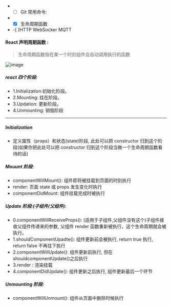 - - [ ] Git 常用命令:
- - [x] 生命周期函数
- -[ ]HTTP WebSocker MQTT

#### React 声明周期函数 :

> 生命周期函数指在某一个时刻组件会自动调用执行的函数

![image](https://jspang.com/images/React1901.png)

##### react 四个阶段:

- 1.Initialization:初始化阶段。
- 2.Mounting: 挂在阶段。
- 3.Updation: 更新阶段。
- 4.Unmounting: 销毁阶段

---

##### Initialization

- 定义属性（props）和状态(state)阶段, 此处可以把 constructor 归到这个阶段(如果你把此处可以把 constructor 归到这个阶段当做一个生命周期函数看待的话)

##### Mouunt 阶段:

- componentWillMount(): 组件即将被挂载到页面的时刻执行
- render: 页面 state 或 props 发生变化时执行
- componentDidMount: 组件挂载完成时被执行

##### Update 阶段:(子组件/父组件):

- 0.componentWillReceiveProps(): (适用于子组件,父组件没有这个)子组件接收父组件传递来的参数, 父组件 render 函数重新被执行，这个生命周期就会被执行。
- 1.shouldComponentUpadte(): 组件更新前会被执行, return true 执行, return false 不再往下执行
- 2.componentWillUpdate(): 组件更新前执行, 但在 shouldcomponentUpdate()之后执行
- 3.render : 渲染挂载
- 4.componentDidUpdate(): 组件更新之后执行, 组件更新最后一个环节

##### Unmounting 阶段:

- componentWillUnmount(): 组件从页面中删除时候执行

